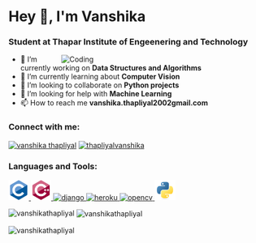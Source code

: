 <h1>Hey 👋, I'm Vanshika</h1>
<h3>Student at Thapar Institute of Engeenering and Technology</h3>
<img align="right" alt="Coding" width ="400" src="https://pro2-bar-s3-cdn-cf5.myportfolio.com/17a47d9e8f4727ce5f3e48805b2d8eb2/67cb1a46-1d0c-45fe-ab3f-520e4802b1b8_rwc_0x7x800x626x800.gif?h=3ef38d2bcece76203455258e0d585fe9">

- 🔭 I’m currently working on **Data Structures and Algorithms**
- 🌱 I’m currently learning about **Computer Vision**
- 👯 I’m looking to collaborate on **Python projects**
- 🤝 I’m looking for help with **Machine Learning**
- 📫 How to reach me **vanshika.thapliyal2002gmail.com**

<h3 align="left">Connect with me:</h3>
<p align="left">
<a href="https://linkedin.com/in/vanshika-thapliyal-65910a200/" target="blank"><img align="center" src="https://raw.githubusercontent.com/rahuldkjain/github-profile-readme-generator/master/src/images/icons/Social/linked-in-alt.svg" alt="vanshika thapliyal" height="30" width="40" /></a>
<a href="https://instagram.com/thapliyalvanshika" target="blank"><img align="center" src="https://raw.githubusercontent.com/rahuldkjain/github-profile-readme-generator/master/src/images/icons/Social/instagram.svg" alt="thapliyalvanshika" height="30" width="40" /></a>
</p>

<h3 align="left">Languages and Tools:</h3>
<p align="left"> <a href="https://www.cprogramming.com/" target="_blank" rel="noreferrer"> <img src="https://raw.githubusercontent.com/devicons/devicon/master/icons/c/c-original.svg" alt="c" width="40" height="40"/> </a> <a href="https://www.w3schools.com/cpp/" target="_blank" rel="noreferrer"> <img src="https://raw.githubusercontent.com/devicons/devicon/master/icons/cplusplus/cplusplus-original.svg" alt="cplusplus" width="40" height="40"/> </a> <a href="https://www.djangoproject.com/" target="_blank" rel="noreferrer"> <img src="https://cdn.worldvectorlogo.com/logos/django.svg" alt="django" width="40" height="40"/> </a> <a href="https://heroku.com" target="_blank" rel="noreferrer"> <img src="https://www.vectorlogo.zone/logos/heroku/heroku-icon.svg" alt="heroku" width="40" height="40"/> </a> <a href="https://opencv.org/" target="_blank" rel="noreferrer"> <img src="https://www.vectorlogo.zone/logos/opencv/opencv-icon.svg" alt="opencv" width="40" height="40"/> </a> <a href="https://www.python.org" target="_blank" rel="noreferrer"> <img src="https://raw.githubusercontent.com/devicons/devicon/master/icons/python/python-original.svg" alt="python" width="40" height="40"/> </a> </p>
<p><img align="left" src="https://github-readme-stats.vercel.app/api/top-langs?username=vanshikathapliyal&show_icons=true&locale=en&layout=compact" alt="vanshikathapliyal" /></p>

<p>&nbsp;<img align="center" src="https://github-readme-stats.vercel.app/api?username=vanshikathapliyal&show_icons=true&locale=en" alt="vanshikathapliyal" /></p>

<p><img align="center" src="https://github-readme-streak-stats.herokuapp.com/?user=vanshikathapliyal&" alt="vanshikathapliyal" /></p>
